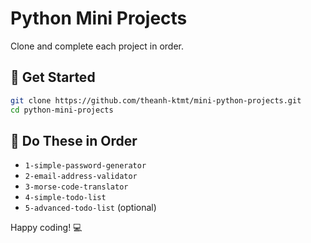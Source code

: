 # Python Mini Projects

Clone and complete each project in order.

## 🔽 Get Started
```bash
git clone https://github.com/theanh-ktmt/mini-python-projects.git
cd python-mini-projects
```

## 📂 Do These in Order
- `1-simple-password-generator`
- `2-email-address-validator`
- `3-morse-code-translator`
- `4-simple-todo-list`
- `5-advanced-todo-list` (optional)

Happy coding! 💻